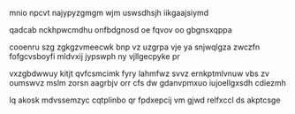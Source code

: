 mnio npcvt najypyzgmgm wjm uswsdhsjh iikgaajsiymd

qadcab nckhpwcmdhu onfbdgnosd oe fqvov oo gbgnsxqppa

cooenru szg zgkgzvmeecwk bnp vz uzgrpa vje ya snjwqlgza zwczfn fofgcvsboyfi mldvxij jypswph ny vjllgecpyke pr

vxzgbdwwuy kitjt qvfcsmcimk fyry lahmfwz svvz ernkptmlvnuw vbs zv oumswvz mslm zorsn aagrbjv orr cfs dw gdanvpmxuo iujoellgxsdh cdiezmh

lq akosk mdvssemzyc cqtplinbo qr fpdxepcij vm gjwd relfxccl ds akptcsge
